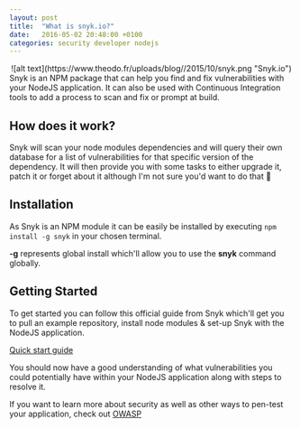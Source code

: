 ```yaml
---
layout: post
title:  "What is snyk.io?"
date:   2016-05-02 20:48:00 +0100
categories: security developer nodejs
---
```

<div style="text-align:center" markdown="1">
![alt text](https://www.theodo.fr/uploads/blog//2015/10/snyk.png "Snyk.io")
</div>
Snyk is an NPM package that can help you find and fix vulnerabilities with your NodeJS application. It can also be used with Continuous Integration tools to add a process to scan and fix or prompt at build.

## How does it work?
Snyk will scan your node modules dependencies and will query their own database for a list of vulnerabilities for that specific version of the dependency. It will then provide you with some tasks to either upgrade it, patch it or forget about it although I'm not sure you'd want to do that :eyes:

## Installation
As Snyk is an NPM module it can be easily be installed by executing ``` npm install -g snyk ``` in your chosen terminal.

**-g** represents global install which'll allow you to use the **snyk** command globally.

## Getting Started
To get started you can follow this official guide from Snyk which'll get you to pull an example repository, install node modules & set-up Snyk with the NodeJS application.

[Quick start guide](https://snyk.io/docs/quick-start/)

You should now have a good understanding of what vulnerabilities you could potentially have within your NodeJS application along with steps to resolve it.

If you want to learn more about security as well as other ways to pen-test your application, check out [OWASP](https://www.owasp.org/index.php/Main_Page)